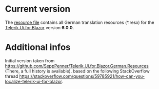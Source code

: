 # Current version

The [resource file](./TelerikMessages.de-DE.resx) contains all German translation resources (*.resx) for the [Telerik.Ui.for.Blazor](https://docs.telerik.com/blazor-ui/introduction) version **6.0.0**.

# Additional infos

Initial version taken from https://github.com/SeppPenner/Telerik.Ui.for.Blazor.German.Resources (There, a full history is available).
based on the following StackOverflow thread https://stackoverflow.com/questions/59785921/how-can-you-localize-telerik-ui-for-blazor.
